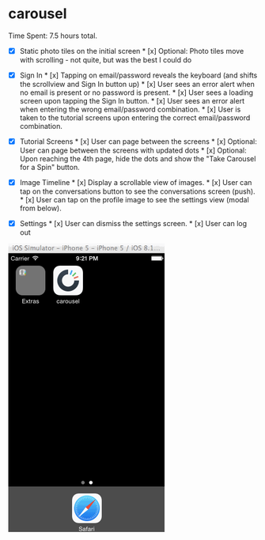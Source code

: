 carousel
========

Time Spent: 7.5 hours total.

* [x] Static photo tiles on the initial screen
      * [x] Optional: Photo tiles move with scrolling - not quite, but was the best I could do
      
* [x] Sign In
      * [x] Tapping on email/password reveals the keyboard (and shifts the scrollview and Sign In button up) 
      * [x] User sees an error alert when no email is present or no password is present.
      * [x] User sees a loading screen upon tapping the Sign In button.
      * [x] User sees an error alert when entering the wrong email/password combination.
      * [x] User is taken to the tutorial screens upon entering the correct email/password combination.
      
* [x] Tutorial Screens
      * [x] User can page between the screens
      * [x] Optional: User can page between the screens with updated dots
      * [x] Optional: Upon reaching the 4th page, hide the dots and show the "Take Carousel for a Spin" button.
      
* [x] Image Timeline
      * [x] Display a scrollable view of images.
      * [x] User can tap on the conversations button to see the conversations screen (push).
      * [x] User can tap on the profile image to see the settings view (modal from below).
      
* [x] Settings
      * [x] User can dismiss the settings screen.
      * [x] User can log out


![WalkThrough](Carousel.gif)
